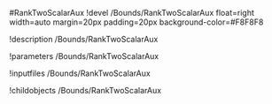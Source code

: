 <!-- MOOSE Object Documentation Stub: Remove this when content is added. -->
#RankTwoScalarAux
!devel /Bounds/RankTwoScalarAux float=right width=auto margin=20px padding=20px background-color=#F8F8F8

!description /Bounds/RankTwoScalarAux

!parameters /Bounds/RankTwoScalarAux

!inputfiles /Bounds/RankTwoScalarAux

!childobjects /Bounds/RankTwoScalarAux
